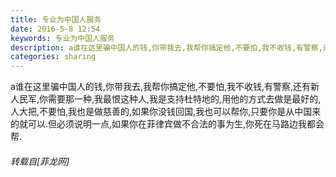 ```yaml
---
title: 专业为中国人服务
date: 2016-5-8 12:54
keywords: 专业为中国人服务
description: a谁在这里骗中国人的钱,你带我去,我帮你搞定他,不要怕,我不收钱,有警察,还有新人民军,你需要那一种,我最恨这种人,我是支持杜特地的,用他的方式去做是最好的,人大把,不要怕,我也是做慈善的,如果你没钱回国,我也可以帮你,只要你是从中国来的就可以.但必须说明一点,如果你在菲律宾做不合法的事为生,你死在马路边我都会帮.
categories: sharing
---
```

<td class="t_f" id="postmessage_327623">

a谁在这里骗中国人的钱,你带我去,我帮你搞定他,不要怕,我不收钱,有警察,还有新人民军,你需要那一种,我最恨这种人,我是支持杜特地的,用他的方式去做是最好的,人大把,不要怕,我也是做慈善的,如果你没钱回国,我也可以帮你,只要你是从中国来的就可以.但必须说明一点,如果你在菲律宾做不合法的事为生,你死在马路边我都会帮.</td>
###### 转载自[菲龙网]